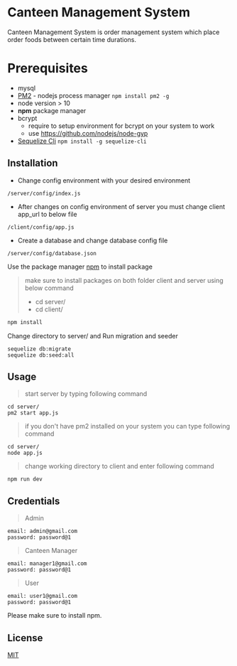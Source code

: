 # Canteen Management System

Canteen Management System is order management system which place order foods between certain time durations.

# Prerequisites
- mysql
- [PM2](http://pm2.keymetrics.io/) - nodejs process manager
 ``` npm install pm2 -g ```
- node version > 10
- **npm** package manager
- bcrypt 
    - require to setup environment for bcrypt on your system to work
    - use https://github.com/nodejs/node-gyp
- [Sequelize Cli](https://github.com/sequelize/cli)
``` npm install -g sequelize-cli ```

## Installation
- Change config environment with your desired environment
```
/server/config/index.js
```

- After changes on config environment of server you must change client app_url to below file
```
/client/config/app.js
```

- Create a database and change database config file
```
/server/config/database.json
```
Use the package manager [npm](https://www.npmjs.com/) to install package 
> make sure to install packages on both folder client and server using below command
> - cd server/
> - cd client/
```bash
npm install
```

Change directory to server/ and Run migration and seeder 
```
sequelize db:migrate
sequelize db:seed:all
```

## Usage

> start server by typing following command 
```
cd server/
pm2 start app.js
```
> if you don't have pm2 installed on your system you can type following command 
```
cd server/
node app.js
```

> change working directory to client and enter following command 
```
npm run dev
```

## Credentials
> Admin
```
email: admin@gmail.com
password: password@1
```

> Canteen Manager
```
email: manager1@gmail.com
password: password@1
```

> User
```
email: user1@gmail.com
password: password@1
```

Please make sure to install npm.

## License
[MIT](https://choosealicense.com/licenses/mit/)
